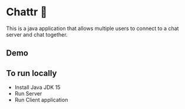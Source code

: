 # Chattr 💬
This is a java application that allows multiple users to connect to a chat server and chat together.

## Demo

## To run locally
- Install Java JDK 15
- Run Server
- Run Client application